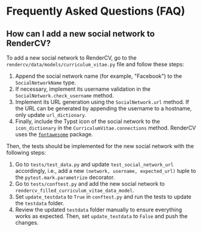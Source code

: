 
# Frequently Asked Questions (FAQ)

## How can I add a new social network to RenderCV?

To add a new social network to RenderCV, go to the `rendercv/data/models/curriculum_vitae.py` file and follow these steps:

1. Append the social network name (for example, "Facebook") to the `SocialNetworkName` type.
2. If necessary, implement its username validation in the `SocialNetwork.check_username` method.
3. Implement its URL generation using the `SocialNetwork.url` method. If the URL can be generated by appending the username to a hostname, only update `url_dictionary`.
4. Finally, include the Typst icon of the social network to the `icon_dictionary` in the `CurriculumVitae.connections` method. RenderCV uses the [`fontawesome`](https://typst.app/universe/package/fontawesome/) package. 

Then, the tests should be implemented for the new social network with the following steps:

1. Go to `tests/test_data.py` and update `test_social_network_url` accordingly, i.e., add a new `(network, username, expected_url)` tuple to the `pytest.mark.parametrize` decorator.
2. Go to `tests/conftest.py` and add the new social network to `rendercv_filled_curriculum_vitae_data_model`.
3. Set `update_testdata` to `True` in `conftest.py` and run the tests to update the `testdata` folder.
4. Review the updated `testdata` folder manually to ensure everything works as expected. Then, set `update_testdata` to `False` and push the changes.
